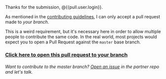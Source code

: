Thanks for the submission, @{{pull.user.login}}.

As mentioned in the [contributing guidelines](https://github.com/danthareja/contribute-to-open-source/blob/master/CONTRIBUTING.md#open-a-pull-request), I can only accept a pull request made to _your branch_.

This is a weird requirement, but it's necessary here in order to allow multiple people to contribute the same code. In the real world, most projects would expect you to open a Pull Request against the `master` base branch.

### [**Click here to open this pull request to your branch**](https://github.com/{{{pull.base.repo.full_name}}}/compare/{{pull.head.user.login}}...{{pull.head.user.login}}:{{pull.head.ref}})

###### Want to contribute to the master branch? [Open an issue](https://github.com/danthareja/contribute-to-open-source-server/issues/new) in the partner repo and let's talk.
